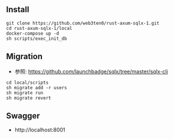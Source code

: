 ## Install 

```shell
git clone https://github.com/web3ten0/rust-axum-sqlx-1.git
cd rust-axum-sqlx-1/local
docker-compose up -d
sh scripts/exec_init_db
```

## Migration

- 参照: https://github.com/launchbadge/sqlx/tree/master/sqlx-cli

```shell
cd local/scripts
sh migrate add -r users
sh migrate run
sh migrate revert
```

## Swagger

- http://localhost:8001
